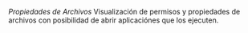 <em> Propiedades de Archivos </em>
Visualización de permisos y propiedades de archivos con posibilidad de abrir aplicaciónes que los ejecuten.
